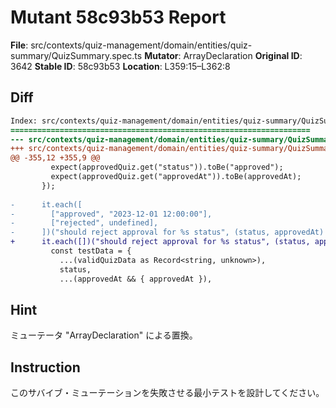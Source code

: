 # Mutant 58c93b53 Report

**File**: src/contexts/quiz-management/domain/entities/quiz-summary/QuizSummary.spec.ts
**Mutator**: ArrayDeclaration
**Original ID**: 3642
**Stable ID**: 58c93b53
**Location**: L359:15–L362:8

## Diff

```diff
Index: src/contexts/quiz-management/domain/entities/quiz-summary/QuizSummary.spec.ts
===================================================================
--- src/contexts/quiz-management/domain/entities/quiz-summary/QuizSummary.spec.ts	original
+++ src/contexts/quiz-management/domain/entities/quiz-summary/QuizSummary.spec.ts	mutated #3642
@@ -355,12 +355,9 @@
         expect(approvedQuiz.get("status")).toBe("approved");
         expect(approvedQuiz.get("approvedAt")).toBe(approvedAt);
       });
 
-      it.each([
-        ["approved", "2023-12-01 12:00:00"],
-        ["rejected", undefined],
-      ])("should reject approval for %s status", (status, approvedAt) => {
+      it.each([])("should reject approval for %s status", (status, approvedAt) => {
         const testData = {
           ...(validQuizData as Record<string, unknown>),
           status,
           ...(approvedAt && { approvedAt }),
```

## Hint

ミューテータ "ArrayDeclaration" による置換。

## Instruction

このサバイブ・ミューテーションを失敗させる最小テストを設計してください。
